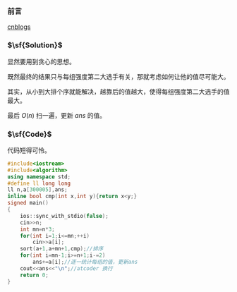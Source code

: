 ### 前言

[cnblogs](https://www.cnblogs.com/CM-0728/p/14459125.html)

### $\sf{Solution}$

显然要用到贪心的思想。

既然最终的结果只与每组强度第二大选手有关，那就考虑如何让他的值尽可能大。

其实，从小到大排个序就能解决，越靠后的值越大，使得每组强度第二大选手的值最大。

最后 $O(n)$ 扫一遍，更新 $ans$ 的值。

### $\sf{Code}$

代码短得可怜。

```cpp
#include<iostream>
#include<algorithm>
using namespace std;
#define ll long long
ll n,a[300005],ans;
inline bool cmp(int x,int y){return x<y;}
signed main()
{
	ios::sync_with_stdio(false);
	cin>>n;
	int mn=n*3;
	for(int i=1;i<=mn;++i)
		cin>>a[i];
	sort(a+1,a+mn+1,cmp);//排序
	for(int i=mn-1;i>=n+1;i-=2)
		ans+=a[i];//逐一统计每组的值，更新ans
	cout<<ans<<"\n";//atcoder 换行
	return 0;
}
```